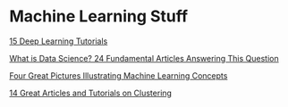 # Machine Learning Stuff

[15 Deep Learning Tutorials](https://www.datasciencecentral.com/profiles/blogs/15-deep-learning-tutorials)

[What is Data Science? 24 Fundamental Articles Answering This Question](https://www.datasciencecentral.com/profiles/blogs/20-articles-about-core-data-science)

[Four Great Pictures Illustrating Machine Learning Concepts](https://www.datasciencecentral.com/profiles/blogs/four-great-pictures-illustrating-machine-learning-concepts)

[
14 Great Articles and Tutorials on Clustering](https://www.datasciencecentral.com/profiles/blogs/14-great-articles-and-tutorials-on-clustering)

